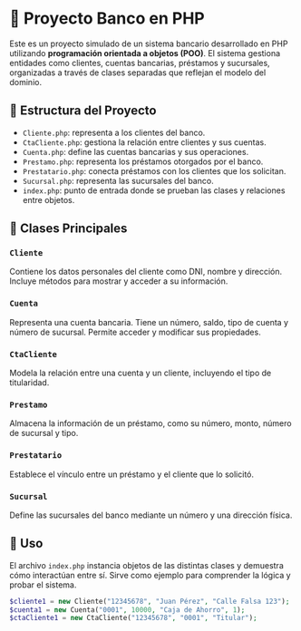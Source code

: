 # 🏦 Proyecto Banco en PHP

Este es un proyecto simulado de un sistema bancario desarrollado en PHP utilizando **programación orientada a objetos (POO)**. El sistema gestiona entidades como clientes, cuentas bancarias, préstamos y sucursales, organizadas a través de clases separadas que reflejan el modelo del dominio.

## 📁 Estructura del Proyecto

- `Cliente.php`: representa a los clientes del banco.
- `CtaCliente.php`: gestiona la relación entre clientes y sus cuentas.
- `Cuenta.php`: define las cuentas bancarias y sus operaciones.
- `Prestamo.php`: representa los préstamos otorgados por el banco.
- `Prestatario.php`: conecta préstamos con los clientes que los solicitan.
- `Sucursal.php`: representa las sucursales del banco.
- `index.php`: punto de entrada donde se prueban las clases y relaciones entre objetos.

## 🧱 Clases Principales

### `Cliente`
Contiene los datos personales del cliente como DNI, nombre y dirección. Incluye métodos para mostrar y acceder a su información.

### `Cuenta`
Representa una cuenta bancaria. Tiene un número, saldo, tipo de cuenta y número de sucursal. Permite acceder y modificar sus propiedades.

### `CtaCliente`
Modela la relación entre una cuenta y un cliente, incluyendo el tipo de titularidad.

### `Prestamo`
Almacena la información de un préstamo, como su número, monto, número de sucursal y tipo.

### `Prestatario`
Establece el vínculo entre un préstamo y el cliente que lo solicitó.

### `Sucursal`
Define las sucursales del banco mediante un número y una dirección física.

## 🧪 Uso

El archivo `index.php` instancia objetos de las distintas clases y demuestra cómo interactúan entre sí. Sirve como ejemplo para comprender la lógica y probar el sistema.

```php
$cliente1 = new Cliente("12345678", "Juan Pérez", "Calle Falsa 123");
$cuenta1 = new Cuenta("0001", 10000, "Caja de Ahorro", 1);
$ctaCliente1 = new CtaCliente("12345678", "0001", "Titular");
